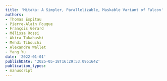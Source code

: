 ```yaml
---
title: 'Mitaka: A Simpler, Parallelizable, Maskable Variant of Falcon'
authors:
- Thomas Espitau
- Pierre-Alain Fouque
- François Gérard
- Mélissa Rossi
- Akira Takahashi
- Mehdi Tibouchi
- Alexandre Wallet
- Yang Yu
date: '2022-01-01'
publishDate: '2025-05-18T16:29:53.095164Z'
publication_types:
- manuscript
---
```

